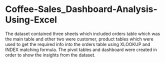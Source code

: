 # Coffee-Sales_Dashboard-Analysis-Using-Excel
The dataset contained three sheets which included orders table which was the main table and other two were customer, product tables which were used to get the required info into the orders table using XLOOKUP and INDEX matching formula. The pivot tables and dashboard were created in order to show the insights from the dataset. 
